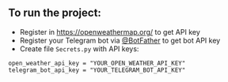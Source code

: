 ## To run the project:
- Register in https://openweathermap.org/ to get API key
- Register your Telegram bot via [@BotFather](https://t.me/BotFather) to get bot API key
- Create file `Secrets.py` with API keys:

```
open_weather_api_key = "YOUR_OPEN_WEATHER_API_KEY"
telegram_bot_api_key = "YOUR_TELEGRAM_BOT_API_KEY"
```
